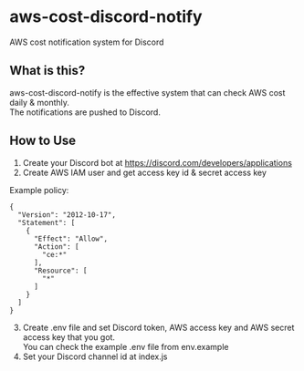 # aws-cost-discord-notify
AWS cost notification system for Discord

## What is this?
aws-cost-discord-notify is the effective system that can check AWS cost daily & monthly.\
The notifications are pushed to Discord.

## How to Use
1. Create your Discord bot at https://discord.com/developers/applications
2. Create AWS IAM user and get access key id & secret access key 

Example policy:
```
{
  "Version": "2012-10-17",
  "Statement": [
    {
      "Effect": "Allow",
      "Action": [
        "ce:*"
      ],
      "Resource": [
        "*"
      ]
    }
  ]
}
```
3. Create .env file and set Discord token, AWS access key and AWS secret access key that you got.\
You can check the example .env file from env.example
4. Set your Discord channel id at index.js
